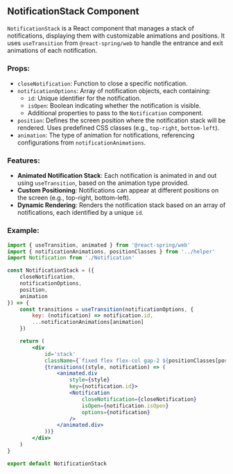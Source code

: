 ## NotificationStack Component

`NotificationStack` is a React component that manages a stack of notifications, displaying them with customizable animations and positions. It uses `useTransition` from `@react-spring/web` to handle the entrance and exit animations of each notification.

### Props:

- `closeNotification`: Function to close a specific notification.
- `notificationOptions`: Array of notification objects, each containing:
  - `id`: Unique identifier for the notification.
  - `isOpen`: Boolean indicating whether the notification is visible.
  - Additional properties to pass to the `Notification` component.
- `position`: Defines the screen position where the notification stack will be rendered. Uses predefined CSS classes (e.g., `top-right`, `bottom-left`).
- `animation`: The type of animation for notifications, referencing configurations from `notificationAnimations`.

### Features:

- **Animated Notification Stack**: Each notification is animated in and out using `useTransition`, based on the animation type provided.
- **Custom Positioning**: Notifications can appear at different positions on the screen (e.g., top-right, bottom-left).
- **Dynamic Rendering**: Renders the notification stack based on an array of notifications, each identified by a unique `id`.

### Example:

```jsx
import { useTransition, animated } from '@react-spring/web'
import { notificationAnimations, positionClasses } from '../helper'
import Notification from './Notification'

const NotificationStack = ({
	closeNotification,
	notificationOptions,
	position,
	animation
}) => {
	const transitions = useTransition(notificationOptions, {
		key: (notification) => notification.id,
		...notificationAnimations[animation]
	})

	return (
		<div
			id='stack'
			className={`fixed flex flex-col gap-2 ${positionClasses[position]} z-50`}>
			{transitions((style, notification) => (
				<animated.div
					style={style}
					key={notification.id}>
					<Notification
						closeNotification={closeNotification}
						isOpen={notification.isOpen}
						options={notification}
					/>
				</animated.div>
			))}
		</div>
	)
}

export default NotificationStack
